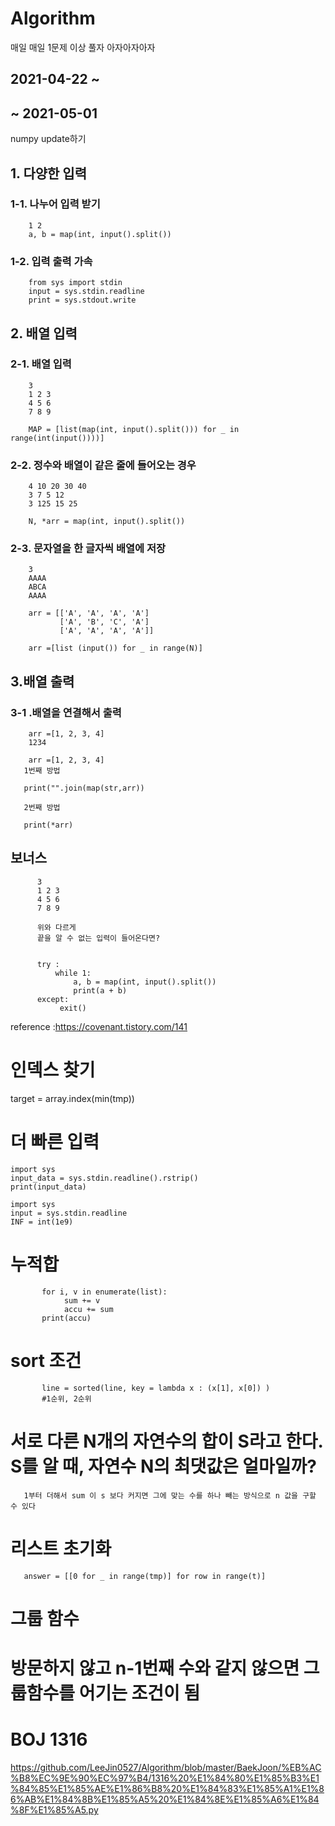 # Algorithm
매일 매일 1문제 이상 풀자 아자아자아자

## 2021-04-22 ~
## ~ 2021-05-01 
numpy update하기
## 1. 다양한 입력

### 1-1. 나누어 입력 받기 
        1 2
        a, b = map(int, input().split())
        
        
        
### 1-2. 입력 출력 가속
        from sys import stdin
        input = sys.stdin.readline
        print = sys.stdout.write
        
        

## 2. 배열 입력


### 2-1. 배열 입력
        3
        1 2 3
        4 5 6
        7 8 9
        
        MAP = [list(map(int, input().split())) for _ in range(int(input())))]
        
        
        
### 2-2. 정수와 배열이 같은 줄에 들어오는 경우 
        4 10 20 30 40 
        3 7 5 12
        3 125 15 25
        
        N, *arr = map(int, input().split())
        
### 2-3. 문자열을 한 글자씩 배열에 저장
        3
        AAAA
        ABCA
        AAAA
        
        arr = [['A', 'A', 'A', 'A']
               ['A', 'B', 'C', 'A']
               ['A', 'A', 'A', 'A']]
               
        arr =[list (input()) for _ in range(N)]
        
 ## 3.배열 출력
 
 ### 3-1 .배열을 연결해서 출력
        arr =[1, 2, 3, 4]
        1234
        
        arr =[1, 2, 3, 4]
       1번째 방법
       
       print("".join(map(str,arr))
       
       2번째 방법 
       
       print(*arr)
       
       
       
## 보너스 
          3
          1 2 3
          4 5 6
          7 8 9
          
          위와 다르게 
          끝을 알 수 없는 입력이 들어온다면?
        
        
          try :
              while 1:
                  a, b = map(int, input().split())
                  print(a + b)
          except:
               exit()
                  
                  
                  
  reference :https://covenant.tistory.com/141
  # 인덱스 찾기 
  target = array.index(min(tmp)) 
  
  # 더 빠른 입력

    import sys
    input_data = sys.stdin.readline().rstrip()
    print(input_data)
    
    import sys
    input = sys.stdin.readline
    INF = int(1e9)

 # 누적합 
           for i, v in enumerate(list):
                sum += v
                accu += sum
           print(accu)
           
# sort 조건
           line = sorted(line, key = lambda x : (x[1], x[0]) )
           #1순위, 2순위 
           
# 서로 다른 N개의 자연수의 합이 S라고 한다. S를 알 때, 자연수 N의 최댓값은 얼마일까?

       1부터 더해서 sum 이 s 보다 커지면 그에 맞는 수를 하나 빼는 방식으로 n 값을 구할 수 있다 
# 리스트 초기화 
       answer = [[0 for _ in range(tmp)] for row in range(t)]
       
# 그룹 함수 
# 방문하지 않고 n-1번째 수와 같지 않으면 그룹함수를 어기는 조건이 됨
# BOJ 1316
https://github.com/LeeJin0527/Algorithm/blob/master/BaekJoon/%EB%AC%B8%EC%9E%90%EC%97%B4/1316%20%E1%84%80%E1%85%B3%E1%84%85%E1%85%AE%E1%86%B8%20%E1%84%83%E1%85%A1%E1%86%AB%E1%84%8B%E1%85%A5%20%E1%84%8E%E1%85%A6%E1%84%8F%E1%85%A5.py
